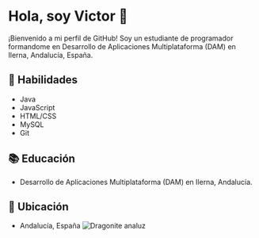 # Hola, soy Victor 👋

¡Bienvenido a mi perfil de GitHub! Soy un estudiante de programador formandome en Desarrollo de Aplicaciones Multiplataforma (DAM) en Ilerna, Andalucía, España.

## 🚀 Habilidades
- Java
- JavaScript
- HTML/CSS
- MySQL
- Git

## 📚 Educación
- Desarrollo de Aplicaciones Multiplataforma (DAM) en Ilerna, Andalucía.

## 📍 Ubicación
- Andalucía, España
![Dragonite analuz](https://pbs.twimg.com/media/EvTu0czXMAEwN7B.jpg)

<!--
**VictorB-05/VictorB-05** is a ✨ _special_ ✨ repository because its `README.md` (this file) appears on your GitHub profile.

Here are some ideas to get you started:

- 🔭 I’m currently working on ...
- 🌱 I’m currently learning ...
- 👯 I’m looking to collaborate on ...
- 🤔 I’m looking for help with ...
- 💬 Ask me about ...
- 📫 How to reach me: ...
- 😄 Pronouns: ...
- ⚡ Fun fact: ...

## 🛠️ Proyectos Destacados
- [Proyecto 1](enlace1): Breve descripción del proyecto.
- [Proyecto 2](enlace2): Breve descripción del proyecto.
- [Proyecto 3](enlace3): Breve descripción del proyecto.

## 📫 Contacto
- LinkedIn: [Victor](enlace_a_LinkedIn)
- Correo electrónico: tu_email@example.com
-->
